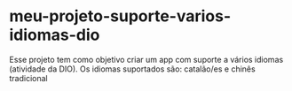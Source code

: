 # meu-projeto-suporte-varios-idiomas-dio
Esse projeto tem como objetivo criar um app com suporte a vários idiomas (atividade da DIO).
Os idiomas suportados são: catalão/es e chinês tradicional
